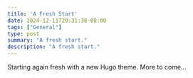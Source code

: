 ```yaml
---
title: 'A Fresh Start'
date: 2024-12-11T20:31:38-08:00
tags: ["General"]
type: post
summary: "A fresh start."
description: "A fresh start."
---
```

Starting again fresh with a new Hugo theme. More to come...


